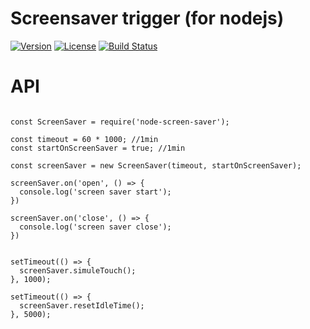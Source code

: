# Screensaver trigger (for nodejs)

[![Version](https://img.shields.io/npm/v/node-screen-saver.svg)](https://www.npmjs.com/package/node-screen-saver)
[![License](https://img.shields.io/badge/license-MIT-blue.svg)](http://opensource.org/licenses/MIT)
[![Build Status](https://travis-ci.com/idjem/screen-saver-trigger.svg?branch=master)](https://travis-ci.org/idjem/screen-saver-trigger)

# API

```

const ScreenSaver = require('node-screen-saver');

const timeout = 60 * 1000; //1min
const startOnScreenSaver = true; //1min

const screenSaver = new ScreenSaver(timeout, startOnScreenSaver);

screenSaver.on('open', () => {
  console.log('screen saver start');
})

screenSaver.on('close', () => {
  console.log('screen saver close');
})


setTimeout(() => {
  screenSaver.simuleTouch();
}, 1000);

setTimeout(() => {
  screenSaver.resetIdleTime();
}, 5000);



```
